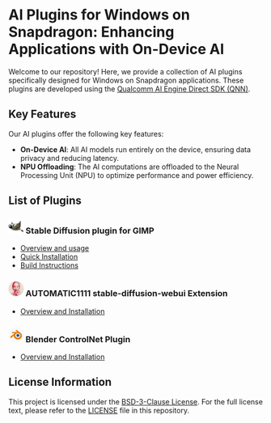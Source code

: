 # AI Plugins for Windows on Snapdragon: Enhancing Applications with On-Device AI

Welcome to our repository! Here, we provide a collection of AI plugins specifically designed for Windows on Snapdragon applications. These plugins are developed using the [Qualcomm AI Engine Direct SDK (QNN)](https://www.qualcomm.com/developer/software/qualcomm-ai-engine-direct-sdk).

## Key Features

Our AI plugins offer the following key features:

- **On-Device AI**: All AI models run entirely on the device, ensuring data privacy and reducing latency.
- **NPU Offloading**: The AI computations are offloaded to the Neural Processing Unit (NPU) to optimize performance and power efficiency.

## List of Plugins

### <img src="plugins\gimp\stable-diffusion\docs\resources\gimp.png" alt="drawing" style="width:30px;"/> Stable Diffusion plugin for GIMP
- [Overview and usage](plugins/gimp/stable-diffusion/README.md)
- [Quick Installation](plugins/gimp/stable-diffusion/docs/install.md)
- [Build Instructions](plugins/gimp/stable-diffusion/docs/build.md)

### <img src="plugins\stable-diffusion-webui\qairt_accelerate\docs\resources\main_icon.png" alt="drawing" style="width:30px;border-radius: 50%;"/> AUTOMATIC1111 stable-diffusion-webui Extension
- [Overview and Installation](plugins/stable-diffusion-webui/qairt_accelerate/README.md)

### <img src="plugins\blender\SnapdragonImageGeneration\docs\resources\main_icon.jpg" alt="drawing" style="width:30px;border-radius: 50%;"/> Blender ControlNet Plugin
- [Overview and Installation](plugins/blender/SnapdragonImageGeneration/README.md)

##  License Information

This project is licensed under the [BSD-3-Clause License](https://spdx.org/licenses/BSD-3-Clause.html). For the full license text, please refer to the [LICENSE](LICENSE) file in this repository.
